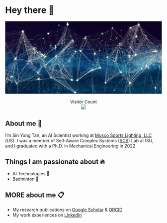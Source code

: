 # Hey there :wave:

<img src="https://raw.githubusercontent.com/tsyong98/tsyong98/master/resources/ProfileBanner.png" alt="Neural Network by DALL-E">

<p align="center"> 
  Visitor Count<br>
  <img src="https://profile-counter.glitch.me/tsyong98/count.svg" />
</p>


## About me :thinking:

I’m Sin Yong Tan, an AI Scientist working at [Musco Sports Lighting, LLC](https://www.musco.com/) (US). I was a member of Self-Aware Complex Systems ([SCS](https://sites.google.com/view/scslab-isu/home)) Lab at ISU, and I graduated with a Ph.D. in Mechanical Engineering in 2022.


## Things I am passionate about :fire:

- AI Technologies :robot:
- Badminton :badminton:


## MORE about me :clipboard:

- My research publications on [Google Scholar](https://scholar.google.com/citations?user=vCGCNXAAAAAJ&hl=en) & [ORCID](https://orcid.org/0000-0002-4318-7026)
- My work experiences on [LinkedIn](https://www.linkedin.com/in/sin-yong-tan)


<!---
tsyong98/tsyong98 is a ✨ special ✨ repository because its `README.md` (this file) appears on your GitHub profile.
You can click the Preview link to take a look at your changes.

- 👋 Hi, I’m @tsyong98
- 👀 I’m interested in ...
- 🌱 I’m currently learning ...
- 💞️ I’m looking to collaborate on ...
- 📫 How to reach me ...

### Credits to:
Banner and Counter: [sagar-viradiya](https://github.com/sagar-viradiya/sagar-viradiya)
<img src="https://raw.githubusercontent.com/tsyong98/tsyong98/master/resources/banner.png" alt="Hello world">


### Markdown icons:
https://gist.github.com/rxaviers/7360908
https://ileriayo.github.io/markdown-badges/
https://github.com/onmyway133/emoji
--->
